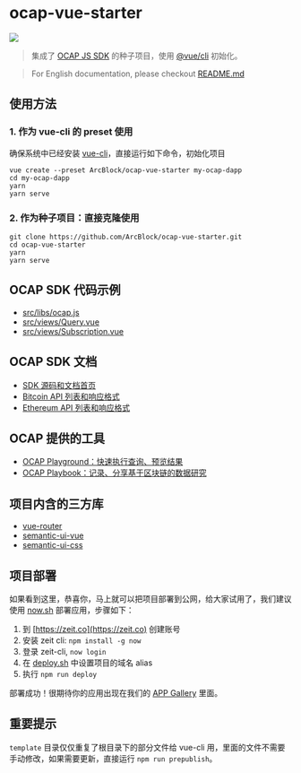 # ocap-vue-starter

![](https://img.shields.io/badge/powered%20by-arcblock-brightgreen.svg)

> 集成了 [OCAP JS SDK](https://github.com/ArcBlock/ocap-javascript-sdk/tree/master/packages/ocap-js) 的种子项目，使用 [@vue/cli](https://github.com/vuejs/vue-cli) 初始化。

> For English documentation, please checkout [README.md](./README.md)

## 使用方法

### 1. 作为 vue-cli 的 preset 使用

确保系统中已经安装 [vue-cli](https://github.com/vuejs/vue-cli)，直接运行如下命令，初始化项目

```shell
vue create --preset ArcBlock/ocap-vue-starter my-ocap-dapp
cd my-ocap-dapp
yarn
yarn serve
```

### 2. 作为种子项目：直接克隆使用

```shell
git clone https://github.com/ArcBlock/ocap-vue-starter.git
cd ocap-vue-starter
yarn
yarn serve
```

## OCAP SDK 代码示例

- [src/libs/ocap.js](./src/libs/ocap.js)
- [src/views/Query.vue](./src/views/Query.vue)
- [src/views/Subscription.vue](./src/views/Subscription.vue)

## OCAP SDK 文档

- [SDK 源码和文档首页](https://github.com/ArcBlock/ocap-javascript-sdk/tree/master/packages/ocap-js)
- [Bitcoin API 列表和响应格式](https://github.com/ArcBlock/ocap-javascript-sdk/blob/master/packages/ocap-js/docs/btc.md)
- [Ethereum API 列表和响应格式](https://github.com/ArcBlock/ocap-javascript-sdk/blob/master/packages/ocap-js/docs/eth.md)

## OCAP 提供的工具

- [OCAP Playground：快速执行查询、预览结果](https://ocap.arcblock.io)
- [OCAP Playbook：记录、分享基于区块链的数据研究](https://ocap.arcblock.io)

## 项目内含的三方库

- [vue-router](https://router.vuejs.org/)
- [semantic-ui-vue](https://github.com/Semantic-UI-Vue/Semantic-UI-Vue)
- [semantic-ui-css](https://github.com/Semantic-Org/Semantic-UI-CSS)

## 项目部署

如果看到这里，恭喜你，马上就可以把项目部署到公网，给大家试用了，我们建议使用 [now.sh](http://zeit.now/) 部署应用，步骤如下：

1. 到 [https://zeit.co](https://zeit.co) 创建账号
1. 安装 zeit cli: `npm install -g now`
1. 登录 zeit-cli, `now login`
1. 在 [deploy.sh](./deploy.sh) 中设置项目的域名 alias
1. 执行 `npm run deploy`

部署成功！很期待你的应用出现在我们的 [APP Gallery](https://hack.arcblock.io/app-gallery/) 里面。

## 重要提示

`template` 目录仅仅重复了根目录下的部分文件给 vue-cli 用，里面的文件不需要手动修改，如果需要更新，直接运行 `npm run prepublish`。
